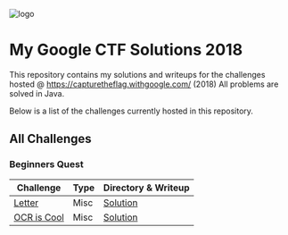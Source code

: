 ![logo](https://i.imgur.com/oSaH757.png "CTF")


# My Google CTF Solutions 2018

This repository contains my solutions and writeups for the challenges hosted @ https://capturetheflag.withgoogle.com/ (2018)
All problems are solved in Java.

Below is a list of the challenges currently hosted in this repository.

## All Challenges

### Beginners Quest
 
Challenge| Type | Directory & Writeup
----------|-------------------|----------
[Letter](https://capturetheflag.withgoogle.com/#beginners/misc-letter)|Misc|[Solution](/beginner/letter)
[OCR is Cool](https://capturetheflag.withgoogle.com/#beginners/misc-ocr-is-cool)|Misc|[Solution](/beginner/ocr_is_cool)
